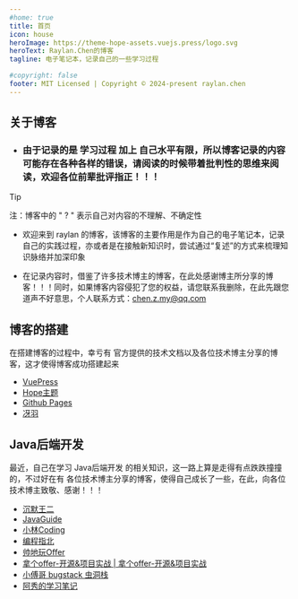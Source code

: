 ```yaml
---
#home: true
title: 首页
icon: house
heroImage: https://theme-hope-assets.vuejs.press/logo.svg
heroText: Raylan.Chen的博客
tagline: 电子笔记本，记录自己的一些学习过程

#copyright: false
footer: MIT Licensed | Copyright © 2024-present raylan.chen
---
```


## 关于博客

* ### 由于记录的是 学习过程 加上 自己水平有限，所以博客记录的内容可能存在各种各样的错误，请阅读的时候带着批判性的思维来阅读，欢迎各位前辈批评指正！！！

> [!TIP]
>
> 注：博客中的 " ? " 表示自己对内容的不理解、不确定性

* 欢迎来到 raylan 的博客，该博客的主要作用是作为自己的电子笔记本，记录自己的实践过程，亦或者是在接触新知识时，尝试通过“复述”的方式来梳理知识脉络并加深印象

* 在记录内容时，借鉴了许多技术博主的博客，在此处感谢博主所分享的博客！！！同时，如果博客内容侵犯了您的权益，请您联系我删除，在此先跟您道声不好意思，个人联系方式：chen.z.my@qq.com  


## 博客的搭建

在搭建博客的过程中，幸亏有 官方提供的技术文档以及各位技术博主分享的博客，这才使得博客成功搭建起来
* [VuePress](https://vuepress.vuejs.org/zh/)
* [Hope主题](https://theme-hope.vuejs.press/zh/)
* [Github Pages](https://docs.github.com/zh/pages/getting-started-with-github-pages/creating-a-github-pages-site)
* [冴羽](https://github.com/mqyqingfeng/Blog/issues/235)


## Java后端开发

最近，自己在学习 Java后端开发 的相关知识，这一路上算是走得有点跌跌撞撞的，不过好在有 各位技术博主分享的博客，使得自己成长了一些，在此，向各位技术博主致敬、感谢！！！

* [沉默王二](https://javabetter.cn/)
* [JavaGuide](https://javaguide.cn/)
* [小林Coding](https://xiaolincoding.com/)
* [编程指北](https://csguide.cn/)
* [帅地玩Offer](https://www.playoffer.cn/)
* [拿个offer-开源&项目实战 | 拿个offer-开源&项目实战](https://nageoffer.com/)
* [小傅哥 bugstack 虫洞栈](https://bugstack.cn/)
* [阿秀的学习笔记](https://interviewguide.cn/)

